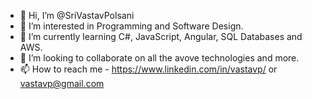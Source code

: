 - 👋 Hi, I’m @SriVastavPolsani
- 👀 I’m interested in Programming and Software Design.
- 🌱 I’m currently learning C#, JavaScript, Angular, SQL Databases and AWS.
- 💞️ I’m looking to collaborate on all the avove technologies and more.
- 📫 How to reach me - https://www.linkedin.com/in/vastavp/ or vastavp@gmail.com

<!---
SriVastavPolsani/SriVastavPolsani is a ✨ special ✨ repository because its `README.md` (this file) appears on your GitHub profile.
You can click the Preview link to take a look at your changes.
--->

